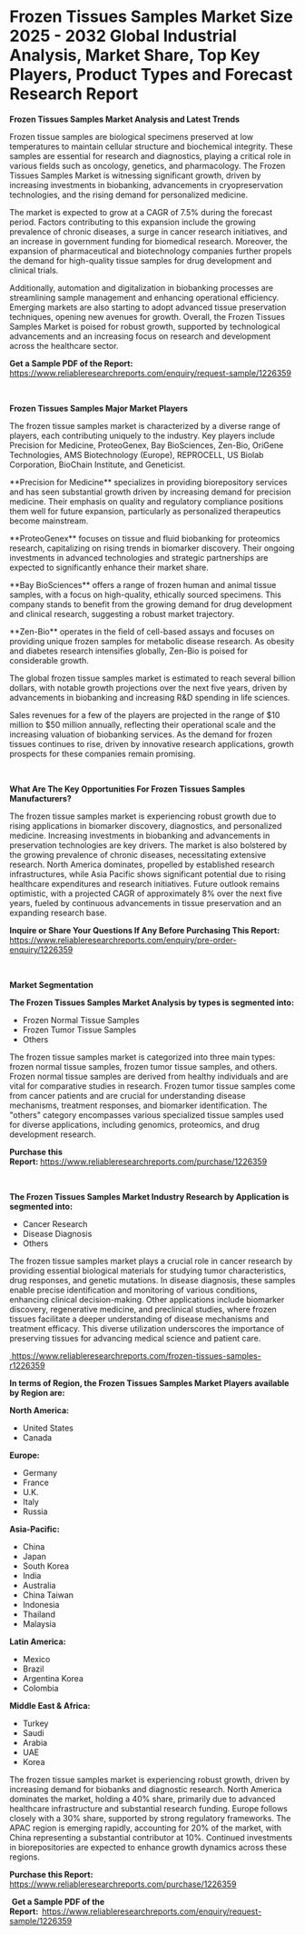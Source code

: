 <p><h1>Frozen Tissues Samples Market Size 2025 - 2032 Global Industrial Analysis, Market Share, Top Key Players, Product Types and Forecast Research Report</h1></p><p><strong>Frozen Tissues Samples Market Analysis and Latest Trends</strong></p>
<p><p>Frozen tissue samples are biological specimens preserved at low temperatures to maintain cellular structure and biochemical integrity. These samples are essential for research and diagnostics, playing a critical role in various fields such as oncology, genetics, and pharmacology. The Frozen Tissues Samples Market is witnessing significant growth, driven by increasing investments in biobanking, advancements in cryopreservation technologies, and the rising demand for personalized medicine.</p><p>The market is expected to grow at a CAGR of 7.5% during the forecast period. Factors contributing to this expansion include the growing prevalence of chronic diseases, a surge in cancer research initiatives, and an increase in government funding for biomedical research. Moreover, the expansion of pharmaceutical and biotechnology companies further propels the demand for high-quality tissue samples for drug development and clinical trials.</p><p>Additionally, automation and digitalization in biobanking processes are streamlining sample management and enhancing operational efficiency. Emerging markets are also starting to adopt advanced tissue preservation techniques, opening new avenues for growth. Overall, the Frozen Tissues Samples Market is poised for robust growth, supported by technological advancements and an increasing focus on research and development across the healthcare sector.</p></p>
<p><strong>Get a Sample PDF of the Report:&nbsp;</strong> <a href="https://www.reliableresearchreports.com/enquiry/request-sample/1226359?utm_campaign=102&utm_medium=2&utm_source=Github&utm_content=ia&utm_term=14042025&utm_id=frozen-tissues-samples">https://www.reliableresearchreports.com/enquiry/request-sample/1226359</a></p>
<p>&nbsp;</p>
<p><strong>Frozen Tissues Samples Major Market Players</strong></p>
<p><p>The frozen tissue samples market is characterized by a diverse range of players, each contributing uniquely to the industry. Key players include Precision for Medicine, ProteoGenex, Bay BioSciences, Zen-Bio, OriGene Technologies, AMS Biotechnology (Europe), REPROCELL, US Biolab Corporation, BioChain Institute, and Geneticist.</p><p>**Precision for Medicine** specializes in providing biorepository services and has seen substantial growth driven by increasing demand for precision medicine. Their emphasis on quality and regulatory compliance positions them well for future expansion, particularly as personalized therapeutics become mainstream.</p><p>**ProteoGenex** focuses on tissue and fluid biobanking for proteomics research, capitalizing on rising trends in biomarker discovery. Their ongoing investments in advanced technologies and strategic partnerships are expected to significantly enhance their market share.</p><p>**Bay BioSciences** offers a range of frozen human and animal tissue samples, with a focus on high-quality, ethically sourced specimens. This company stands to benefit from the growing demand for drug development and clinical research, suggesting a robust market trajectory.</p><p>**Zen-Bio** operates in the field of cell-based assays and focuses on providing unique frozen samples for metabolic disease research. As obesity and diabetes research intensifies globally, Zen-Bio is poised for considerable growth.</p><p>The global frozen tissue samples market is estimated to reach several billion dollars, with notable growth projections over the next five years, driven by advancements in biobanking and increasing R&D spending in life sciences.</p><p>Sales revenues for a few of the players are projected in the range of $10 million to $50 million annually, reflecting their operational scale and the increasing valuation of biobanking services. As the demand for frozen tissues continues to rise, driven by innovative research applications, growth prospects for these companies remain promising.</p></p>
<p>&nbsp;</p>
<p><strong>What Are The Key Opportunities For Frozen Tissues Samples Manufacturers?</strong></p>
<p><p>The frozen tissue samples market is experiencing robust growth due to rising applications in biomarker discovery, diagnostics, and personalized medicine. Increasing investments in biobanking and advancements in preservation technologies are key drivers. The market is also bolstered by the growing prevalence of chronic diseases, necessitating extensive research. North America dominates, propelled by established research infrastructures, while Asia Pacific shows significant potential due to rising healthcare expenditures and research initiatives. Future outlook remains optimistic, with a projected CAGR of approximately 8% over the next five years, fueled by continuous advancements in tissue preservation and an expanding research base.</p></p>
<p><strong>Inquire or Share Your Questions If Any Before Purchasing This Report:</strong> <a href="https://www.reliableresearchreports.com/enquiry/pre-order-enquiry/1226359?utm_campaign=102&utm_medium=2&utm_source=Github&utm_content=ia&utm_term=14042025&utm_id=frozen-tissues-samples">https://www.reliableresearchreports.com/enquiry/pre-order-enquiry/1226359</a></p>
<p>&nbsp;</p>
<p><strong>Market Segmentation</strong></p>
<p><strong>The Frozen Tissues Samples Market Analysis by types is segmented into:</strong></p>
<p><ul><li>Frozen Normal Tissue Samples</li><li>Frozen Tumor Tissue Samples</li><li>Others</li></ul></p>
<p><p>The frozen tissue samples market is categorized into three main types: frozen normal tissue samples, frozen tumor tissue samples, and others. Frozen normal tissue samples are derived from healthy individuals and are vital for comparative studies in research. Frozen tumor tissue samples come from cancer patients and are crucial for understanding disease mechanisms, treatment responses, and biomarker identification. The "others" category encompasses various specialized tissue samples used for diverse applications, including genomics, proteomics, and drug development research.</p></p>
<p><strong>Purchase this Report:&nbsp;</strong><a href="https://www.reliableresearchreports.com/purchase/1226359?utm_campaign=102&utm_medium=2&utm_source=Github&utm_content=ia&utm_term=14042025&utm_id=frozen-tissues-samples">https://www.reliableresearchreports.com/purchase/1226359</a></p>
<p>&nbsp;</p>
<p><strong>The Frozen Tissues Samples Market Industry Research by Application is segmented into:</strong></p>
<p><ul><li>Cancer Research</li><li>Disease Diagnosis</li><li>Others</li></ul></p>
<p><p>The frozen tissue samples market plays a crucial role in cancer research by providing essential biological materials for studying tumor characteristics, drug responses, and genetic mutations. In disease diagnosis, these samples enable precise identification and monitoring of various conditions, enhancing clinical decision-making. Other applications include biomarker discovery, regenerative medicine, and preclinical studies, where frozen tissues facilitate a deeper understanding of disease mechanisms and treatment efficacy. This diverse utilization underscores the importance of preserving tissues for advancing medical science and patient care.</p></p>
<p><a href="https://www.reliableresearchreports.com/frozen-tissues-samples-r1226359?utm_campaign=102&utm_medium=2&utm_source=Github&utm_content=ia&utm_term=14042025&utm_id=frozen-tissues-samples">&nbsp;https://www.reliableresearchreports.com/frozen-tissues-samples-r1226359</a></p>
<p><strong>In terms of Region, the Frozen Tissues Samples Market Players available by Region are:</strong></p>
<p>
    <p> <strong> North America: </strong>
        <ul>
            <li>United States</li>
            <li>Canada</li>
        </ul>
        </p> 
    <p> <strong> Europe: </strong>
        <ul>
            <li>Germany</li>
            <li>France</li>
            <li>U.K.</li>
            <li>Italy</li>
            <li>Russia</li>
        </ul>
        </p> 
    <p> <strong> Asia-Pacific: </strong>
        <ul>
            <li>China</li>
            <li>Japan</li>
            <li>South Korea</li>
            <li>India</li>
            <li>Australia</li>
            <li>China Taiwan</li>
            <li>Indonesia</li>
            <li>Thailand</li>
            <li>Malaysia</li>
        </ul>
        </p> 
    <p> <strong> Latin America: </strong>
        <ul>
            <li>Mexico</li>
            <li>Brazil</li>
            <li>Argentina Korea</li>
            <li>Colombia</li>
        </ul>
        </p> 
    <p> <strong> Middle East & Africa: </strong>
        <ul>
            <li>Turkey</li>
            <li>Saudi</li>
            <li>Arabia</li>
            <li>UAE</li>
            <li>Korea</li>
        </ul>
    </p>
    </p>
<p><p>The frozen tissue samples market is experiencing robust growth, driven by increasing demand for biobanks and diagnostic research. North America dominates the market, holding a 40% share, primarily due to advanced healthcare infrastructure and substantial research funding. Europe follows closely with a 30% share, supported by strong regulatory frameworks. The APAC region is emerging rapidly, accounting for 20% of the market, with China representing a substantial contributor at 10%. Continued investments in biorepositories are expected to enhance growth dynamics across these regions.</p></p>
<p><strong>Purchase this Report: </strong><a href="https://www.reliableresearchreports.com/purchase/1226359?utm_campaign=102&utm_medium=2&utm_source=Github&utm_content=ia&utm_term=14042025&utm_id=frozen-tissues-samples">https://www.reliableresearchreports.com/purchase/1226359</a></p>
<p>&nbsp;<strong>Get a Sample PDF of the Report:&nbsp;&nbsp;</strong><a href="https://www.reliableresearchreports.com/enquiry/request-sample/1226359?utm_campaign=102&utm_medium=2&utm_source=Github&utm_content=ia&utm_term=14042025&utm_id=frozen-tissues-samples">https://www.reliableresearchreports.com/enquiry/request-sample/1226359</a></p>
<p><strong></strong></p>
<p><p></p><p></p><p></p></p>